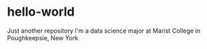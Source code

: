 # hello-world
Just another repository
I'm a data science major at Marist College in Poughkeepsie, New York
